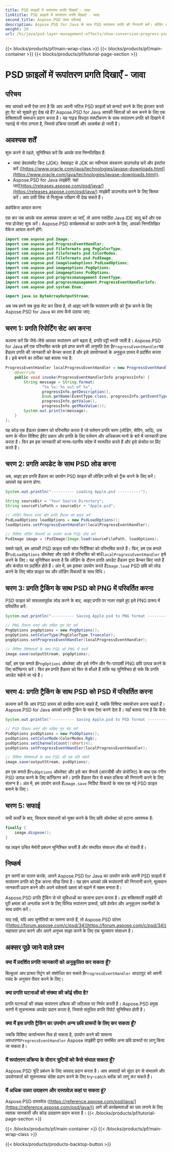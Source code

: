 ```yaml
---
title: PSD फ़ाइलों में रूपांतरण प्रगति दिखाएँ - जावा
linktitle: PSD फ़ाइलों में रूपांतरण प्रगति दिखाएँ - जावा
second_title: Aspose.PSD जावा एपीआई
description: Aspose.PSD for Java के साथ PSD रूपांतरण प्रगति की निगरानी करें। लोडिंग और सेविंग चरणों को ट्रैक करने के लिए कोड उदाहरणों के साथ विस्तृत ट्यूटोरियल। दक्षता और पारदर्शिता में सुधार करें।
weight: 20
url: /hi/java/psd-layer-management-effects/show-conversion-progress-psd-files/
---
```


{{< blocks/products/pf/main-wrap-class >}}
{{< blocks/products/pf/main-container >}}
{{< blocks/products/pf/tutorial-page-section >}}

# PSD फ़ाइलों में रूपांतरण प्रगति दिखाएँ - जावा

## परिचय

क्या आपको कभी ऐसा लगा है कि आप अपनी जटिल PSD फ़ाइलों को कन्वर्ट करने के लिए इंतज़ार करते हुए पेंट को सूखते हुए देख रहे हैं? Aspose.PSD for Java आपकी चिंताओं को कम करने के लिए एक शक्तिशाली समाधान प्रदान करता है। यह गाइड विस्तृत स्पष्टीकरण के साथ रूपांतरण प्रगति को दिखाने में गहराई से गोता लगाता है, जिससे प्रक्रिया पारदर्शी और आकर्षक हो जाती है।

## आवश्यक शर्तें

शुरू करने से पहले, सुनिश्चित करें कि आपके पास निम्नलिखित हैं:

- जावा डेवलपमेंट किट (JDK): वेबसाइट से JDK का नवीनतम संस्करण डाउनलोड करें और इंस्टॉल करें ([https://www.oracle.com/java/technologies/javase-downloads.html](https://www.oracle.com/java/technologies/javase-downloads.html)).
-  Aspose.PSD for Java लाइब्रेरी: यहां जाएं[https://releases.aspose.com/psd/java/](https://releases.aspose.com/psd/java/) लाइब्रेरी डाउनलोड करने के लिए क्लिक करें। आप उसी लिंक से निःशुल्क परीक्षण भी देख सकते हैं।

##पैकेज आयात करना

एक बार जब आपके पास आवश्यक उपकरण आ जाएँ, तो अपना पसंदीदा Java IDE चालू करें और एक नया प्रोजेक्ट शुरू करें। Aspose.PSD कार्यक्षमताओं का उपयोग करने के लिए, आपको निम्नलिखित पैकेज आयात करने होंगे:

```java
import com.aspose.psd.Image;
import com.aspose.psd.ProgressEventHandler;
import com.aspose.psd.fileformats.png.PngColorType;
import com.aspose.psd.fileformats.psd.ColorModes;
import com.aspose.psd.fileformats.psd.PsdImage;
import com.aspose.psd.imageloadoptions.PsdLoadOptions;
import com.aspose.psd.imageoptions.PngOptions;
import com.aspose.psd.imageoptions.PsdOptions;
import com.aspose.psd.progressmanagement.EventType;
import com.aspose.psd.progressmanagement.ProgressEventHandlerInfo;
import com.aspose.psd.system.Enum;

import java.io.ByteArrayOutputStream;
```

अब जब हमने सब कुछ सेट कर लिया है, तो आइए जानें कि रूपांतरण प्रगति को ट्रैक करने के लिए Aspose.PSD for Java का लाभ कैसे उठाया जाए:

## चरण 1: प्रगति रिपोर्टिंग सेट अप करना

 कल्पना करें कि जैसे-जैसे आपका रूपांतरण आगे बढ़ता है, प्रगति पट्टी भरती जाती है। Aspose.PSD for Java हमें एक परिभाषित करके इसे प्राप्त करने की अनुमति देता है`ProgressEventHandler`यह हैंडलर प्रगति की जानकारी को कैप्चर करता है और इसे उपयोगकर्ता के अनुकूल प्रारूप में प्रदर्शित करता है। इसे बनाने का तरीका यहां बताया गया है:

```java
ProgressEventHandler localProgressEventHandler = new ProgressEventHandler() {
    @Override
    public void invoke(ProgressEventHandlerInfo progressInfo) {
        String message = String.format(
                "%s %s: %s out of %s",
                progressInfo.getDescription(),
                Enum.getName(EventType.class, progressInfo.getEventType()),
                progressInfo.getValue(),
                progressInfo.getMaxValue());
        System.out.println(message);
    }
};
```

यह कोड एक हैंडलर फ़ंक्शन को परिभाषित करता है जो वर्तमान प्रगति चरण (लोडिंग, सेविंग, आदि), उस चरण के भीतर विशिष्ट ईवेंट प्रकार और प्रगति के लिए वर्तमान और अधिकतम मानों के बारे में जानकारी प्राप्त करता है। फिर हम इस जानकारी को मानव-पठनीय संदेश में स्वरूपित करते हैं और इसे कंसोल पर प्रिंट करते हैं।

## चरण 2: प्रगति अपडेट के साथ PSD लोड करना

अब, आइए इस प्रगति हैंडलर का उपयोग PSD फ़ाइल की लोडिंग प्रगति को ट्रैक करने के लिए करें। आपको यह करना होगा:

```java
System.out.println("---------- Loading Apple.psd ----------");

String sourceDir = "Your Source Directory";
String sourceFilePath = sourceDir + "Apple.psd";

// लोडिंग विकल्प बनाएं और प्रगति हैंडलर को बाइंड करें
PsdLoadOptions loadOptions = new PsdLoadOptions();
loadOptions.setProgressEventHandler(localProgressEventHandler);

// विशिष्ट लोडिंग विकल्पों का उपयोग करके PSD लोड करें
PsdImage image = (PsdImage)Image.load(sourceFilePath, loadOptions);
```

 सबसे पहले, हम आपकी PSD फ़ाइल वाली स्रोत निर्देशिका को परिभाषित करते हैं। फिर, हम एक बनाते हैं`PsdLoadOptions` ऑब्जेक्ट और पहले से परिभाषित को बांधें`localProgressEventHandler` इसे करने के लिए। यह सुनिश्चित करता है कि लोडिंग के दौरान प्रगति अपडेट हैंडलर द्वारा कैप्चर किए जाते हैं और कंसोल पर प्रदर्शित होते हैं। अंत में, हम इसका उपयोग करते हैं`Image.load` PSD छवि को लोड करने के लिए स्रोत फ़ाइल पथ और लोडिंग विकल्पों के साथ विधि।

## चरण 3: प्रगति ट्रैकिंग के साथ PSD को PNG में परिवर्तित करना

PSD फ़ाइल को सफलतापूर्वक लोड करने के बाद, आइए प्रगति पर नज़र रखते हुए इसे PNG प्रारूप में परिवर्तित करें:

```java
System.out.println("---------- Saving Apple.psd to PNG format ----------");

// PNG विकल्प बनाएं और वांछित गुण सेट करें
PngOptions pngOptions = new PngOptions();
pngOptions.setColorType(PngColorType.Truecolor);
pngOptions.setProgressEventHandler(localProgressEventHandler);

// विशिष्ट विशेषताओं के साथ PSD को PNG में बदलें
image.save(outputStream, pngOptions);
```

 यहाँ, हम एक बनाते हैं`PngOptions` ऑब्जेक्ट और इसे रंगीन और गैर-पारदर्शी PNG छवि उत्पन्न करने के लिए कॉन्फ़िगर करें। फिर हम प्रगति हैंडलर को फिर से बाँधते हैं ताकि यह सुनिश्चित हो सके कि प्रगति अपडेट सहेजे जा रहे हैं।

## चरण 4: प्रगति ट्रैकिंग के साथ PSD को PSD में परिवर्तित करना

कल्पना करें कि आप PSD प्रारूप को संरक्षित करना चाहते हैं, जबकि विशिष्ट समायोजन करना चाहते हैं। Aspose.PSD for Java आपको प्रगति ट्रैकिंग के साथ ऐसा करने देता है। यहाँ बताया गया है कि कैसे:

```java
System.out.println("---------- Saving Apple.psd to PSD format ----------");

// PSD विकल्प बनाएं और वांछित गुण सेट करें
PsdOptions psdOptions = new PsdOptions();
psdOptions.setColorMode(ColorModes.Rgb);
psdOptions.setChannelsCount((short)4);
psdOptions.setProgressEventHandler(localProgressEventHandler);

// विशिष्ट विशेषताओं के साथ PSD की एक प्रति सहेजें
image.save(outputStream, psdOptions);
```

 हम एक बनाते हैं`PsdOptions` ऑब्जेक्ट और इसे चार चैनलों (आरजीबी और कंपोजिट) के साथ एक रंगीन PSD उत्पन्न करने के लिए कॉन्फ़िगर करें। प्रगति हैंडलर फिर से बचत प्रक्रिया की निगरानी करने के लिए संलग्न है। अंत में, हम उपयोग करते हैं`image.save` निर्दिष्ट विकल्पों के साथ एक नई PSD फ़ाइल बनाने के लिए।

## चरण 5: सफाई

सभी कार्यों के बाद, सिस्टम संसाधनों को मुक्त करने के लिए छवि ऑब्जेक्ट को हटाना आवश्यक है:

```java
finally {
    image.dispose();
}
```

यह लाइन उचित मेमोरी प्रबंधन सुनिश्चित करती है और संभावित संसाधन लीक को रोकती है।

## निष्कर्ष

इन चरणों का पालन करके, आपने Aspose.PSD for Java का उपयोग करके अपनी PSD फ़ाइलों में रूपांतरण प्रगति को ट्रैक करना सीख लिया है। यह ज्ञान आपको लंबे रूपांतरणों की निगरानी करने, मूल्यवान जानकारी प्रदान करने और अपने वर्कफ़्लो दक्षता को बढ़ाने में सक्षम बनाता है।

Aspose.PSD प्रगति ट्रैकिंग से परे सुविधाओं का खजाना प्रदान करता है। इस शक्तिशाली लाइब्रेरी की पूरी क्षमता को अनलॉक करने के लिए विभिन्न रूपांतरण प्रारूपों, छवि हेरफेर और अनुकूलन तकनीकों के साथ प्रयोग करें।

याद रखें, यदि आप चुनौतियों का सामना करते हैं, तो Aspose.PSD फ़ोरम ([https://forum.aspose.com/c/psd/34](https://forum.aspose.com/c/psd/34)) सहायता प्राप्त करने और अपने अनुभव साझा करने के लिए एक मूल्यवान संसाधन है।

## अक्सर पूछे जाने वाले प्रश्न

### क्या मैं प्रदर्शित प्रगति जानकारी को अनुकूलित कर सकता हूँ?
 बिल्कुल! आप प्रारूप स्ट्रिंग को संशोधित कर सकते हैं`ProgressEventHandler` आउटपुट को अपनी पसंद के अनुसार तैयार करने के लिए।

### क्या प्रगति घटनाओं की संख्या की कोई सीमा है?
प्रगति घटनाओं की संख्या रूपांतरण प्रक्रिया की जटिलता पर निर्भर करती है। Aspose.PSD प्रमुख चरणों में सूचनात्मक अपडेट प्रदान करता है, जिससे संतुलित प्रगति रिपोर्ट सुनिश्चित होती है।

### क्या मैं इस प्रगति ट्रैकिंग का उपयोग अन्य छवि प्रारूपों के लिए कर सकता हूँ?
 जबकि विशिष्ट कार्यान्वयन भिन्न हो सकता है, उपयोग करने की सामान्य अवधारणा`ProgressEventHandler` Aspose लाइब्रेरी द्वारा समर्थित अन्य छवि प्रारूपों पर लागू किया जा सकता है।

### मैं रूपांतरण प्रक्रिया के दौरान त्रुटियों को कैसे संभाल सकता हूँ?
Aspose.PSD त्रुटि प्रबंधन के लिए अपवाद प्रदान करता है। आप अपवादों को सुंदर ढंग से संभालने और उपयोगकर्ता को सूचनात्मक संदेश प्रदान करने के लिए try-catch ब्लॉक को लागू कर सकते हैं।

### मैं अधिक उन्नत उदाहरण और दस्तावेज़ कहां पा सकता हूं?
Aspose.PSD दस्तावेज़ ([https://reference.aspose.com/psd/java/](https://reference.aspose.com/psd/java/)) आगे की कार्यक्षमताओं का पता लगाने के लिए व्यापक जानकारी और कोड उदाहरण प्रदान करता है।
{{< /blocks/products/pf/tutorial-page-section >}}

{{< /blocks/products/pf/main-container >}}
{{< /blocks/products/pf/main-wrap-class >}}

{{< blocks/products/products-backtop-button >}}
